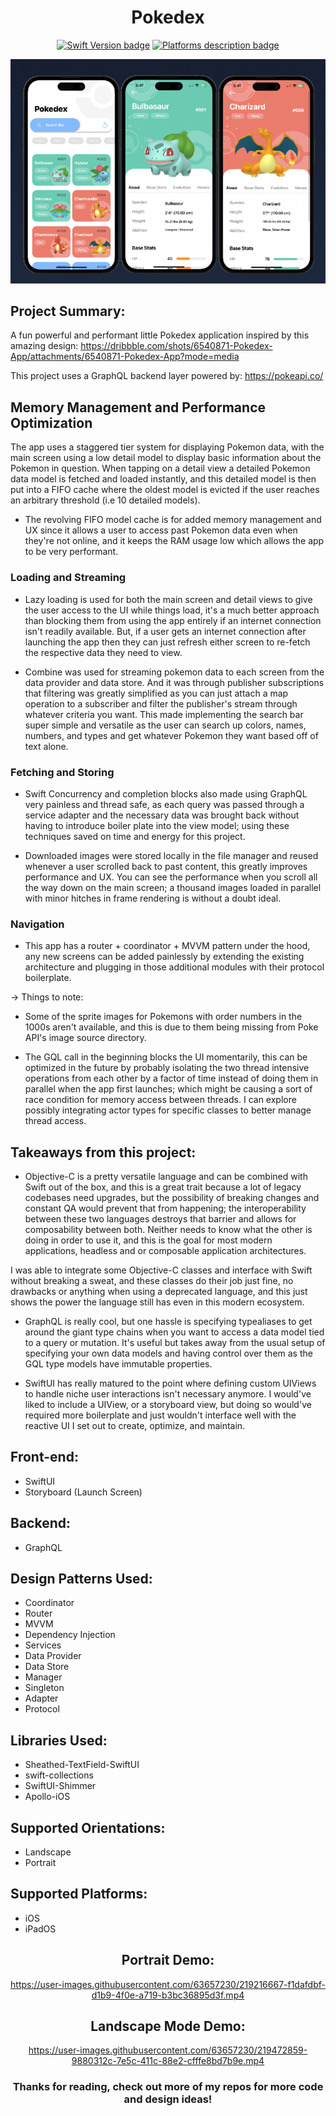 <div align="center">
 
# Pokedex

[![Swift Version badge](https://img.shields.io/badge/Swift-5.7.1-orange.svg)](https://shields.io/)
[![Platforms description badge](https://img.shields.io/badge/Platform-iOS-blue.svg)](https://shields.io/)

<div align="center">

<img src="https://github.com/jcook03266/Pokedex/blob/main/Resource/pokedexHero.png" width = "800">

</div>

<div align="left">
 
## Project Summary:

A fun powerful and performant little Pokedex application inspired by this amazing design:
https://dribbble.com/shots/6540871-Pokedex-App/attachments/6540871-Pokedex-App?mode=media

This project uses a GraphQL backend layer powered by:
https://pokeapi.co/
 
## Memory Management and Performance Optimization
The app uses a staggered tier system for displaying Pokemon data, with the main screen using a low detail model to display basic information about the Pokemon in question. When tapping on a detail view a detailed Pokemon data model is fetched and loaded instantly, and this detailed model is then put into a FIFO cache where the oldest model is evicted if the user reaches an arbitrary threshold (i.e 10 detailed models).
 
* The revolving FIFO model cache is for added memory management and UX since it allows a user to access past Pokemon data even when they're not online, and it keeps the RAM usage low which allows the app to be very performant.
 
### Loading and Streaming
* Lazy loading is used for both the main screen and detail views to give the user access to the UI while things load, it's a much better approach than blocking them from using the app entirely if an internet connection isn't readily available. But, if a user gets an internet connection after launching the app then they can just refresh either screen to re-fetch the respective data they need to view.
 
* Combine was used for streaming pokemon data to each screen from the data provider and data store. And it was through publisher subscriptions that filtering was greatly simplified as you can just attach a map operation to a subscriber and filter the publisher's stream through whatever criteria you want. This made implementing the search bar super simple and versatile as the user can search up colors, names, numbers, and types and get whatever Pokemon they want based off of text alone.
 
### Fetching and Storing
* Swift Concurrency and completion blocks also made using GraphQL very painless and thread safe, as each query was passed through a service adapter and the necessary data was brought back without having to introduce boiler plate into the view model; using these techniques saved on time and energy for this project.
 
* Downloaded images were stored locally in the file manager and reused whenever a user scrolled back to past content, this greatly improves performance and UX. You can see the performance when you scroll all the way down on the main screen; a thousand images loaded in parallel with minor hitches in frame rendering is without a doubt ideal.
 
### Navigation
* This app has a router + coordinator + MVVM pattern under the hood, any new screens can be added painlessly by extending the existing architecture and plugging in those additional modules with their protocol boilerplate. 
 
-> Things to note:
* Some of the sprite images for Pokemons with order numbers in the 1000s aren't available, and this is due to them being missing from Poke API's image source directory.
 
* The GQL call in the beginning blocks the UI momentarily, this can be optimized in the future by probably isolating the two thread intensive operations from each other by a factor of time instead of doing them in parallel when the app first launches; which might be causing a sort of race condition for memory access between threads. I can explore possibly integrating actor types for specific classes to better manage thread access.
 
## Takeaways from this project:
- Objective-C is a pretty versatile language and can be combined with Swift out of the box, and this is a great trait because a lot of legacy codebases need upgrades, but the possibility of breaking changes and constant QA would prevent that from happening; the interoperability between these two languages destroys that barrier and allows for composability between both. Neither needs to know what the other is doing in order to use it, and this is the goal for most modern applications, headless and or composable application architectures. 
 
I was able to integrate some Objective-C classes and interface with Swift without breaking a sweat, and these classes do their job just fine, no drawbacks or anything when using a deprecated language, and this just shows the power the language still has even in this modern ecosystem.
 
- GraphQL is really cool, but one hassle is specifying typealiases to get around the giant type chains when you want to access a data model tied to a query or mutation. It's useful but takes away from the usual setup of specifying your own data models and having control over them as the GQL type models have immutable properties.
 
- SwiftUI has really matured to the point where defining custom UIViews to handle niche user interactions isn't necessary anymore. I would've liked to include a UIView, or a storyboard view, but doing so would've required more boilerplate and just wouldn't interface well with the reactive UI I set out to create, optimize, and maintain. 
 
## Front-end:
* SwiftUI
* Storyboard (Launch Screen)
 
## Backend:
* GraphQL

## Design Patterns Used:
* Coordinator
* Router
* MVVM
* Dependency Injection
* Services
* Data Provider
* Data Store
* Manager
* Singleton
* Adapter
* Protocol

## Libraries Used:
* Sheathed-TextField-SwiftUI
* swift-collections
* SwiftUI-Shimmer
* Apollo-iOS

## Supported Orientations:
* Landscape
* Portrait

## Supported Platforms:
* iOS
* iPadOS

</div>

<div align="center">

## Portrait Demo:

https://user-images.githubusercontent.com/63657230/219216667-f1dafdbf-d1b9-4f0e-a719-b3bc36895d3f.mp4

## Landscape Mode Demo:

https://user-images.githubusercontent.com/63657230/219472859-9880312c-7e5c-411c-88e2-cfffe8bd7b9e.mp4


 
### Thanks for reading, check out more of my repos for more code and design ideas!
</div>
